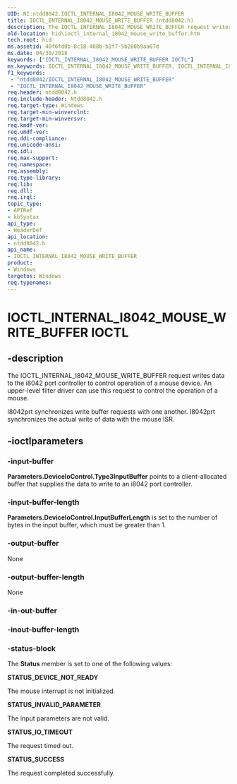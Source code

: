 ```yaml
---
UID: NI:ntdd8042.IOCTL_INTERNAL_I8042_MOUSE_WRITE_BUFFER
title: IOCTL_INTERNAL_I8042_MOUSE_WRITE_BUFFER (ntdd8042.h)
description: The IOCTL_INTERNAL_I8042_MOUSE_WRITE_BUFFER request writes data to the i8042 port controller to control operation of a mouse device.
old-location: hid\ioctl_internal_i8042_mouse_write_buffer.htm
tech.root: hid
ms.assetid: 40f6fd0b-8c18-408b-b1f7-5b280b9aa67d
ms.date: 04/30/2018
keywords: ["IOCTL_INTERNAL_I8042_MOUSE_WRITE_BUFFER IOCTL"]
ms.keywords: IOCTL_INTERNAL_I8042_MOUSE_WRITE_BUFFER, IOCTL_INTERNAL_I8042_MOUSE_WRITE_BUFFER control, IOCTL_INTERNAL_I8042_MOUSE_WRITE_BUFFER control code [Human Input Devices], hid.ioctl_internal_i8042_mouse_write_buffer, i8042ref_660499b1-32f5-4343-b0a2-176d03d0270c.xml, ntdd8042/IOCTL_INTERNAL_I8042_MOUSE_WRITE_BUFFER
f1_keywords:
 - "ntdd8042/IOCTL_INTERNAL_I8042_MOUSE_WRITE_BUFFER"
 - "IOCTL_INTERNAL_I8042_MOUSE_WRITE_BUFFER"
req.header: ntdd8042.h
req.include-header: Ntdd8042.h
req.target-type: Windows
req.target-min-winverclnt: 
req.target-min-winversvr: 
req.kmdf-ver: 
req.umdf-ver: 
req.ddi-compliance: 
req.unicode-ansi: 
req.idl: 
req.max-support: 
req.namespace: 
req.assembly: 
req.type-library: 
req.lib: 
req.dll: 
req.irql: 
topic_type:
- APIRef
- kbSyntax
api_type:
- HeaderDef
api_location:
- ntdd8042.h
api_name:
- IOCTL_INTERNAL_I8042_MOUSE_WRITE_BUFFER
product:
- Windows
targetos: Windows
req.typenames: 
---
```


# IOCTL_INTERNAL_I8042_MOUSE_WRITE_BUFFER IOCTL


## -description



The IOCTL_INTERNAL_I8042_MOUSE_WRITE_BUFFER request writes data to the i8042 port controller to control operation of a mouse device. An upper-level filter driver can use this request to control the operation of a mouse.

I8042prt synchronizes write buffer requests with one another. I8042prt synchronizes the actual write of data with the mouse ISR.




## -ioctlparameters




### -input-buffer

<b>Parameters.DeviceIoControl.Type3InputBuffer</b> points to a client-allocated buffer that supplies the data to write to an i8042 port controller.


### -input-buffer-length

<b>Parameters.DeviceIoControl.InputBufferLength</b> is set to the number of bytes in the input buffer, which must be greater than 1.


### -output-buffer

None


### -output-buffer-length

None


### -in-out-buffer








### -inout-buffer-length








### -status-block

The <b>Status</b> member is set to one of the following values:




**STATUS_DEVICE_NOT_READY**

The mouse interrupt is not initialized.


**STATUS_INVALID_PARAMETER**

The input parameters are not valid.


**STATUS_IO_TIMEOUT**

The request timed out.


**STATUS_SUCCESS**

The request completed successfully.

